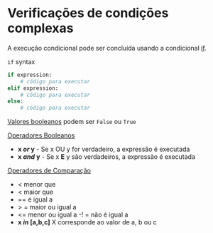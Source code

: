 # Verificações de condições complexas

A execução condicional pode ser concluída usando a condicional [if](https://docs.python.org/3/reference/compound_stmts.html#the-if-statement). 

`if` syntax

```python
if expression:
    # código para executar
elif expression:
    # código para executar
else:
    # código para executar
```

[Valores booleanos](https://docs.python.org/3/library/stdtypes.html#boolean-values) podem ser `False` ou `True`

[Operadores Booleanos](https://docs.python.org/3/library/stdtypes.html#boolean-operations-and-or-not)

- **x *or* y** - Se x OU y for verdadeiro, a expressão é executada
- **x *and* y** - Se x **E** y são verdadeiros, a expressão é executada


[Operadores de Comparação](https://docs.python.org/3/library/stdtypes.html#comparisons)

- < menor que
- < maior que
- == é igual a
- \> = maior ou igual a
- <= menor ou igual a
-! = não é igual a
- **x *in* [a,b,c]** X corresponde ao valor de a, b ou c
